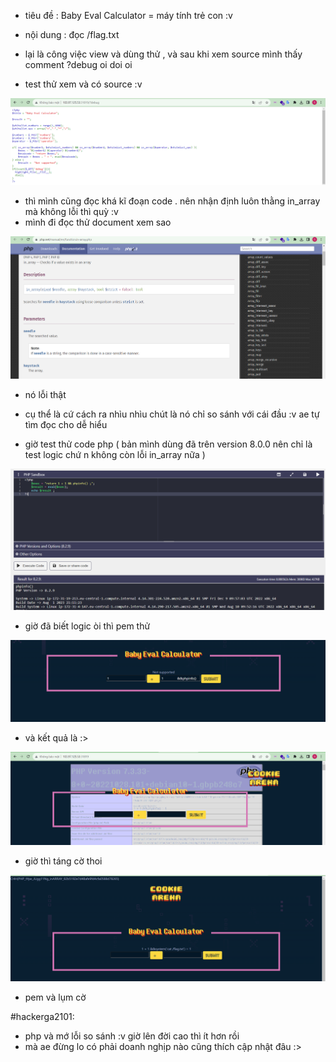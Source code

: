 - tiêu đề : Baby Eval Calculator = máy tính trẻ con :v 
- nội dung : đọc /flag.txt 

- lại là công việc view và dùng thử , và sau khi xem source mình thấy comment ?debug oi doi oi 
- test thử xem và có source :v 

![Alt text](<../image/16.1.png>)

- thì mình cũng đọc khá kĩ đoạn code . nên nhận định luôn thằng in_array mà không lỗi thì quỳ :v 
- mình đi đọc thử document xem sao 

![Alt text](<../image/16.2.png>)

- nó lỗi thật 
- cụ thể là cứ cách ra nhìu nhìu chút là nó chỉ so sánh với cái đầu :v ae tự tìm đọc cho dễ hiểu 

- giờ test thử code php ( bản mình dùng đã trên version 8.0.0 nên chỉ là test logic chứ n không còn lỗi in_array nữa )

![Alt text](<../image/16.3.png>)

- giờ đã biết logic òi thì pem thử 

![Alt text](<../image/16.5.png>)

- và kết quả là :> 

![Alt text](<../image/16.4.png>)

- giờ thì táng cờ thoi 

![Alt text](<../image/16.6.png>)

- pem và lụm cờ 

#hackerga2101: 
- php và mớ lỗi so sánh :v giờ lên đời cao thì ít hơn rồi 
- mà ae đừng lo có phải doanh nghịp nào cũng thích cập nhật đâu :> 